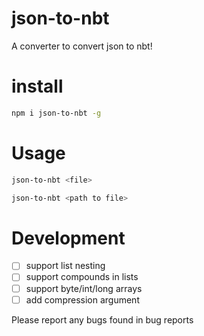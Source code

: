# json-to-nbt
A converter to convert json to nbt!

# install
```bash
npm i json-to-nbt -g
```

# Usage
```bash
json-to-nbt <file>
```
```bash
json-to-nbt <path to file>
```
# Development
- [ ] support list nesting
- [ ] support compounds in lists
- [ ] support byte/int/long arrays
- [ ] add compression argument

Please report any bugs found in bug reports
